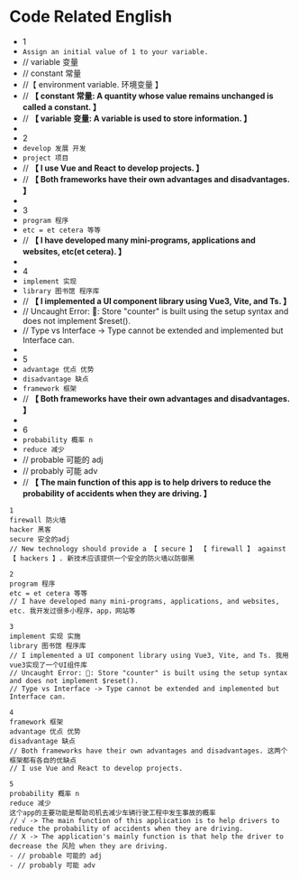 # Code Related English

- 1
- `Assign an initial value of 1 to your variable.`
- // variable 变量
- // constant 常量
- //【 environment variable. 环境变量 】
- // **【 constant 常量: A quantity whose value remains unchanged is called a constant. 】**
- // **【 variable 变量: A variable is used to store information. 】**
-
- 2
- `develop 发展 开发`
- `project 项目`
- // **【 I use Vue and React to develop projects. 】**
- // **【 Both frameworks have their own advantages and disadvantages. 】**
-
- 3
- `program 程序`
- `etc = et cetera 等等`
- // **【 I have developed many mini-programs, applications and websites, etc(et cetera). 】**
-
- 4
- `implement 实现`
- `library 图书馆 程序库`
- // **【 I implemented a UI component library using Vue3, Vite, and Ts. 】**
- // Uncaught Error: 🍍: Store "counter" is built using the setup syntax and does not implement $reset().
- // Type vs Interface -> Type cannot be extended and implemented but Interface can.
-
- 5
- `advantage 优点 优势`
- `disadvantage 缺点`
- `framework 框架`
- // **【 Both frameworks have their own advantages and disadvantages. 】**
-
- 6
- `probability 概率 n`
- `reduce 减少`
- // probable 可能的 adj
- // probably 可能 adv
- // **【 The main function of this app is to help drivers to reduce the probability of accidents when they are driving. 】**

```
1
firewall 防火墙
hacker 黑客
secure 安全的adj
// New technology should provide a 【 secure 】 【 firewall 】 against 【 hackers 】. 新技术应该提供一个安全的防火墙以防御黑

2
program 程序
etc = et cetera 等等
// I have developed many mini-programs, applications, and websites, etc. 我开发过很多小程序，app，网站等

3
implement 实现 实施
library 图书馆 程序库
// I implemented a UI component library using Vue3, Vite, and Ts. 我用vue3实现了一个UI组件库
// Uncaught Error: 🍍: Store "counter" is built using the setup syntax and does not implement $reset().
// Type vs Interface -> Type cannot be extended and implemented but Interface can.

4
framework 框架
advantage 优点 优势
disadvantage 缺点
// Both frameworks have their own advantages and disadvantages. 这两个框架都有各自的优缺点
// I use Vue and React to develop projects.

5
probability 概率 n
reduce 减少
这个app的主要功能是帮助司机去减少车辆行驶工程中发生事故的概率
// √ -> The main function of this application is to help drivers to reduce the probability of accidents when they are driving.
// X -> The application's mainly function is that help the driver to decrease the 风险 when they are driving.
- // probable 可能的 adj
- // probably 可能 adv
```
